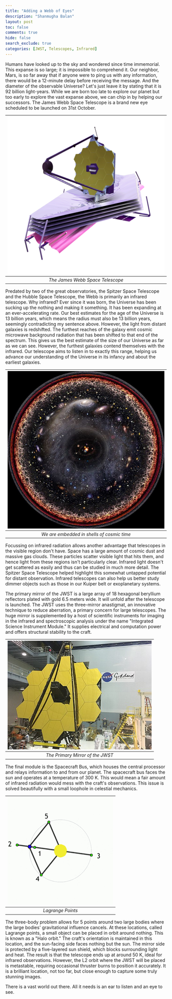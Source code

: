 ```yaml
---
title: "Adding a Webb of Eyes"
description: "Shanmugha Balan"
layout: post
toc: false
comments: true
hide: false
search_exclude: true
categories: [JWST, Telescopes, Infrared]
---
```


Humans have looked up to the sky and wondered since time immemorial. This expanse is so large; it is impossible to comprehend it. Our neighbor, Mars, is so far away that if anyone were to ping us with any information, there would be a 12-minute delay before receiving the message. And the diameter of the observable Universe? Let's just leave it by stating that it is 92 billion light-years. While we are born too late to explore our planet but too early to explore the vast expanse above, we can chip in by helping our successors. The James Webb Space Telescope is a brand new eye scheduled to be launched on 31st October.


|![The James Webb Space Telescope](https://raw.githubusercontent.com/TRAC-BITS-PILANI/blog/master/assets/blog/3_jwst/jwst.png) | 
|:--:| 
| *The James Webb Space Telescope* |

Predated by two of the great observatories, the Spitzer Space Telescope and the Hubble Space Telescope, the Webb is primarily an infrared telescope. Why infrared? Ever since it was born, the Universe has been sucking up the nothing and making it something. It has been expanding at an ever-accelerating rate. Our best estimates for the age of the Universe is 13 billion years, which means the radius must also be 13 billion years, seemingly contradicting my sentence above. However, the light from distant galaxies is redshifted. The furthest reaches of the galaxy emit cosmic microwave background radiation that has been shifted to that end of the spectrum. This gives us the best estimate of the size of our Universe as far as we can see. However, the furthest galaxies contend themselves with the infrared. Our telescope aims to listen in to exactly this range, helping us advance our understanding of the Universe in its infancy and about the earliest galaxies.


|![We are embedded in shells of cosmic time](https://raw.githubusercontent.com/TRAC-BITS-PILANI/blog/master/assets/blog/3_jwst/cosmic.png) | 
|:--:| 
| *We are embedded in shells of cosmic time* |

Focussing on infrared radiation allows another advantage that telescopes in the visible region don't have. Space has a large amount of cosmic dust and massive gas clouds. These particles scatter visible light that hits them, and hence light from these regions isn't particularly clear. Infrared light doesn't get scattered as easily and thus can be studied in much more detail. The Spitzer Space Telescope helped highlight this somewhat untapped potential for distant observation. Infrared telescopes can also help us better study dimmer objects such as those in our Kuiper belt or exoplanetary systems.

The primary mirror of the JWST is a large array of 18 hexagonal beryllium reflectors plated with gold 6.5 meters wide. It will unfold after the telescope is launched. The JWST uses the three-mirror anastigmat, an innovative technique to reduce aberration, a primary concern for large telescopes. The huge mirror is supplemented by a host of scientific instruments for imaging in the infrared and spectroscopic analysis under the name "Integrated Science Instrument Module." It supplies electrical and computation power and offers structural stability to the craft.  


|![The Primary Mirror of the JWST](https://raw.githubusercontent.com/TRAC-BITS-PILANI/blog/master/assets/blog/3_jwst/mirror.png) | 
|:--:| 
| *The Primary Mirror of the JWST* |


The final module is the Spacecraft Bus, which houses the central processor and relays information to and from our planet. The spacecraft bus faces the sun and operates at a temperature of 300 K. This would mean a fair amount of infrared radiation would mess with the craft's observations. This issue is solved beautifully with a small loophole in celestial mechanics.


|![Lagrange Points](https://raw.githubusercontent.com/TRAC-BITS-PILANI/blog/master/assets/blog/3_jwst/lagrange.png) | 
|:--:| 
| *Lagrange Points* |

The three-body problem allows for 5 points around two large bodies where the large bodies' gravitational influence cancels. At these locations, called Lagrange points, a small object can be placed in orbit around nothing. This is known as a "Halo orbit." The craft's orientation is maintained in this location, and the sun-facing side faces nothing but the sun. The mirror side is protected by a five-layered sun shield, which blocks surrounding light and heat. The result is that the telescope ends up at around 50 K, ideal for infrared observations. However, the L2 orbit where the JWST will be placed is metastable, requiring occasional thruster burns to position it accurately. It is a brilliant location, not too far, but close enough to capture some truly stunning images.

There is a vast world out there. All it needs is an ear to listen and an eye to see.

[^1]: All images from Wikimedia Commons
